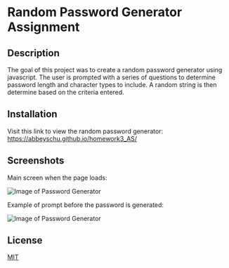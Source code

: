 # Random Password Generator Assignment

## Description
The goal of this project was to create a random password generator using javascript. The user is prompted with a series of questions to determine password length and character types to include. A random string is then determine based on the criteria entered.

## Installation

Visit this link to view the random password generator: https://abbeyschu.github.io/homework3_AS/

## Screenshots

Main screen when the page loads:

![Image of Password Generator](../Assets/Images/MainScreen.png)

Example of prompt before the password is generated:

![Image of Password Generator](../Assets/Images/ExamplePrompt.png)



## License 

[MIT](https://github.com/abbeyschu/homework3_AS/raw/main/assets/license.txt)